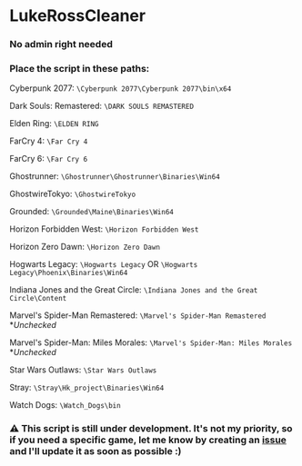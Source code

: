 # LukeRossCleaner
### No admin right needed

### Place the script in these paths:

Cyberpunk 2077:
`\Cyberpunk 2077\Cyberpunk 2077\bin\x64`

Dark Souls: Remastered:
`\DARK SOULS REMASTERED`

Elden Ring:
`\ELDEN RING`

FarCry 4:
`\Far Cry 4`

FarCry 6:
`\Far Cry 6`

Ghostrunner:
`\Ghostrunner\Ghostrunner\Binaries\Win64`

GhostwireTokyo:
`\GhostwireTokyo` 

Grounded:
`\Grounded\Maine\Binaries\Win64` 

Horizon Forbidden West:
`\Horizon Forbidden West`

Horizon Zero Dawn:
`\Horizon Zero Dawn`

Hogwarts Legacy:
`\Hogwarts Legacy`
OR
`\Hogwarts Legacy\Phoenix\Binaries\Win64`

Indiana Jones and the Great Circle:
`\Indiana Jones and the Great Circle\Content`

Marvel's Spider-Man Remastered:
`\Marvel's Spider-Man Remastered` **Unchecked*

Marvel's Spider-Man: Miles Morales:
`\Marvel's Spider-Man: Miles Morales ` **Unchecked*

Star Wars Outlaws:
`\Star Wars Outlaws`

Stray:
`\Stray\Hk_project\Binaries\Win64`

Watch Dogs:
`\Watch_Dogs\bin`

### ⚠️ This script is still under development. It's not my priority, so if you need a specific game, let me know by creating an [issue](https://github.com/Yelodress/LukeRossCleaner/issues) and I'll update it as soon as possible :)
